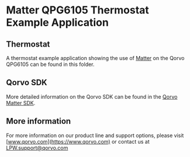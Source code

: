 # Matter QPG6105 Thermostat Example Application

## Thermostat

A thermostat example application showing the use of
[Matter](https://github.com/project-chip/connectedhomeip) on the Qorvo QPG6105
can be found in this folder.

## Qorvo SDK

More detailed information on the Qorvo SDK can be found in the
[Qorvo Matter SDK](https://github.com/Qorvo/QMatter).

## More information

For more information on our product line and support options, please visit
[www.qorvo.com](https://www.qorvo.com) or contact us at <LPW.support@qorvo.com>
